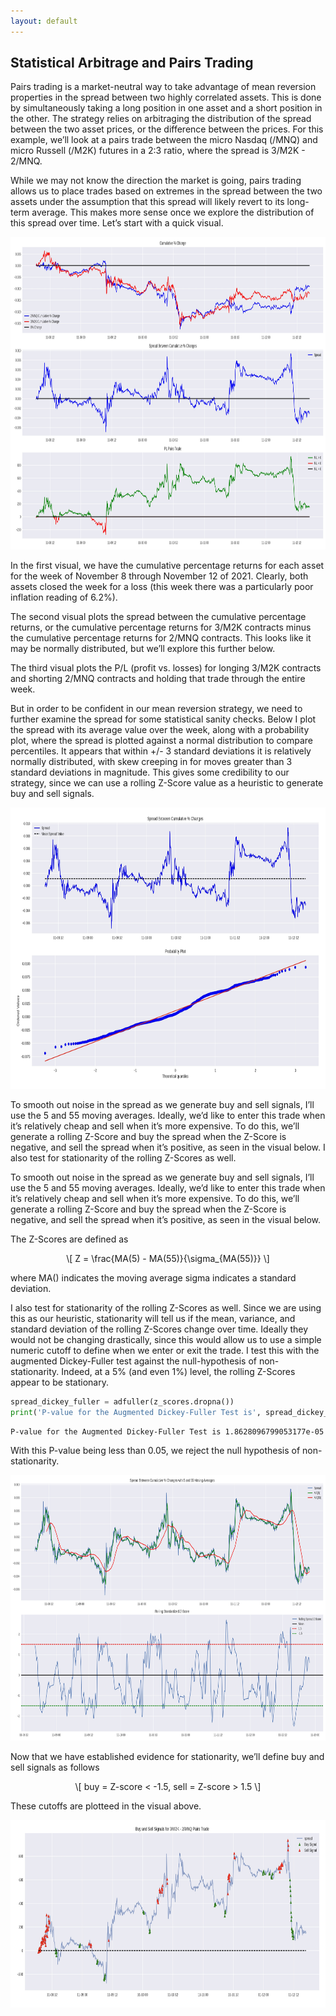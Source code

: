 ```yaml
---
layout: default
---
```


## Statistical Arbitrage and Pairs Trading 

<script type="text/javascript" async="" src="https://cdnjs.cloudflare.com/ajax/libs/mathjax/2.7.4/MathJax.js?config=TeX-MML-AM_CHTML"></script> 

Pairs trading is a market-neutral way to take advantage of mean reversion properties in the spread between two highly correlated assets. This is done by simultaneously taking a long position in one asset and a short position in the other. The strategy relies on arbitraging the distribution of the spread between the two asset prices, or the difference between the prices.  For this example, we’ll look at a pairs trade between the micro Nasdaq (/MNQ) and micro Russell (/M2K) futures in a 2:3 ratio, where the spread is 3/M2K - 2/MNQ. 

While we may not know the direction the market is going, pairs trading allows us to place trades based on extremes in the spread between the two assets under the assumption that this spread will likely revert to its long-term average. This makes more sense once we explore the distribution of this spread over time. Let’s start with a quick visual. 

<img src="pairs_trade_exploration.jpg" width="1100" height="500">

In the first visual, we have the cumulative percentage returns for each asset for the week of November 8 through November 12 of 2021. Clearly, both assets closed the week for a loss (this week there was a particularly poor inflation reading of 6.2%). 

The second visual plots the spread between the cumulative percentage returns, or the cumulative percentage returns for 3/M2K contracts minus the cumulative percentage returns for 2/MNQ contracts. This looks like it may be normally distributed, but we’ll explore this further below. 

The third visual plots the P/L (profit vs. losses) for longing 3/M2K contracts and shorting 2/MNQ contracts and holding that trade through the entire week. 

But in order to be confident in our mean reversion strategy, we need to further examine the spread for some statistical sanity checks. Below I plot the spread with its average value over the week, along with a probability plot, where the spread is plotted against a normal distribution to compare percentiles. It appears that within +/- 3 standard deviations it is relatively normally distributed, with skew creeping in for moves greater than 3 standard deviations in magnitude. This gives some credibility to our strategy, since we can use a rolling Z-Score value as a heuristic to generate buy and sell signals. 

<img src="spread_normality.jpg" width="1300" height="450">

To smooth out noise in the spread as we generate buy and sell signals, I’ll use the 5 and 55 moving averages. Ideally, we’d like to enter this trade when it’s relatively cheap and sell when it’s more expensive. To do this, we’ll generate a rolling Z-Score and buy the spread when the Z-Score is negative, and sell the spread when it’s positive, as seen in the visual below. I also test for stationarity of the rolling Z-Scores as well.  

To smooth out noise in the spread as we generate buy and sell signals, I’ll use the 5 and 55 moving averages. Ideally, we’d like to enter this trade when it’s relatively cheap and sell when it’s more expensive. To do this, we’ll generate a rolling Z-Score and buy the spread when the Z-Score is negative, and sell the spread when it’s positive, as seen in the visual below. 

The Z-Scores are defined as 

<p><span class="math display">\[ Z = \frac{MA(5) - MA(55)}{\sigma_{MA(55)}} \]</span></p> 

where MA() indicates the moving average sigma indicates a standard deviation. 

I also test for stationarity of the rolling Z-Scores as well. Since we are using this as our heuristic, stationarity will tell us if the mean, variance, and standard deviation of the rolling Z-Scores change over time. Ideally they would not be changing drastically, since this would allow us to use a simple numeric cutoff to define when we enter or exit the trade. I test this with the augmented Dickey-Fuller test against the null-hypothesis of non-stationarity. Indeed, at a 5% (and even 1%) level, the rolling Z-Scores appear to be stationary. 

```python 
spread_dickey_fuller = adfuller(z_scores.dropna())
print('P-value for the Augmented Dickey-Fuller Test is', spread_dickey_fuller[1])   
```
```
P-value for the Augmented Dickey-Fuller Test is 1.8628096799053177e-05 
```

With this P-value being less than 0.05, we reject the null hypothesis of non-stationarity. 

<img src="z_scores_moving_averages.jpg" width="1100" height="425">

Now that we have established evidence for stationarity, we’ll define buy and sell signals as follows

<p><span class="math display">\[ buy = Z-score < -1.5, sell = Z-score > 1.5 \]</span></p> 

These cutoffs are plotteed in the visual above. 

<img src="final_trade_signals.jpg" width="1100" height="300"> 

